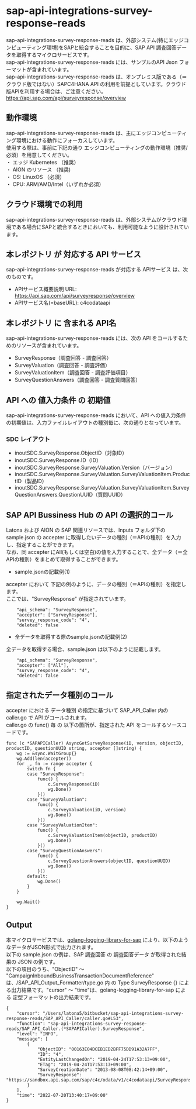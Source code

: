 # sap-api-integrations-survey-response-reads  
sap-api-integrations-survey-response-reads は、外部システム(特にエッジコンピューティング環境)をSAPと統合することを目的に、SAP API 調査回答データを取得するマイクロサービスです。  
sap-api-integrations-survey-response-reads には、サンプルのAPI Json フォーマットが含まれています。  
sap-api-integrations-survey-response-reads は、オンプレミス版である（＝クラウド版ではない）SAPC4HANA API の利用を前提としています。クラウド版APIを利用する場合は、ご注意ください。  
https://api.sap.com/api/surveyresponse/overview  

## 動作環境
sap-api-integrations-survey-response-reads は、主にエッジコンピューティング環境における動作にフォーカスしています。   
使用する際は、事前に下記の通り エッジコンピューティングの動作環境（推奨/必須）を用意してください。   
・ エッジ Kubernetes （推奨）    
・ AION のリソース （推奨)    
・ OS: LinuxOS （必須）    
・ CPU: ARM/AMD/Intel（いずれか必須） 

## クラウド環境での利用  
sap-api-integrations-survey-response-reads は、外部システムがクラウド環境である場合にSAPと統合するときにおいても、利用可能なように設計されています。  

## 本レポジトリ が 対応する API サービス
sap-api-integrations-survey-response-reads が対応する APIサービス は、次のものです。

* APIサービス概要説明 URL: https://api.sap.com/api/surveyresponse/overview  
* APIサービス名(=baseURL): c4codataapi

## 本レポジトリ に 含まれる API名
sap-api-integrations-survey-response-reads には、次の API をコールするためのリソースが含まれています。  

* SurveyResponse（調査回答 - 調査回答）
* SurveyValuation（調査回答 - 調査評価）
* SurveyValuationItem（調査回答 - 調査評価項目）
* SurveyQuestionAnswers（調査回答 - 調査質問回答）

## API への 値入力条件 の 初期値
sap-api-integrations-survey-response-reads において、API への値入力条件の初期値は、入力ファイルレイアウトの種別毎に、次の通りとなっています。  

### SDC レイアウト

* inoutSDC.SurveyResponse.ObjectID（対象ID）
* inoutSDC.SurveyResponse.ID（ID）  
* inoutSDC.SurveyResponse.SurveyValuation.Version（バージョン）
* inoutSDC.SurveyResponse.SurveyValuation.SurveyValuationItem.ProductID（製品ID）
* inoutSDC.SurveyResponse.SurveyValuation.SurveyValuationItem.SurveyQuestionAnswers.QuestionUUID（質問UUID）

## SAP API Bussiness Hub の API の選択的コール

Latona および AION の SAP 関連リソースでは、Inputs フォルダ下の sample.json の accepter に取得したいデータの種別（＝APIの種別）を入力し、指定することができます。  
なお、同 accepter にAll(もしくは空白)の値を入力することで、全データ（＝全APIの種別）をまとめて取得することができます。  

* sample.jsonの記載例(1)  

accepter において 下記の例のように、データの種別（＝APIの種別）を指定します。  
ここでは、"SurveyResponse" が指定されています。    
  
```
	"api_schema": "SurveyResponse",
	"accepter": ["SurveyResponse"],
	"survey_response_code": "4",
	"deleted": false
```
  
* 全データを取得する際のsample.jsonの記載例(2)  

全データを取得する場合、sample.json は以下のように記載します。  

```
	"api_schema": "SurveyResponse",
	"accepter": ["All"],
	"survey_response_code": "4",
	"deleted": false
```

## 指定されたデータ種別のコール

accepter における データ種別 の指定に基づいて SAP_API_Caller 内の caller.go で API がコールされます。  
caller.go の func() 毎 の 以下の箇所が、指定された API をコールするソースコードです。  

```
func (c *SAPAPICaller) AsyncGetSurveyResponse(iD, version, objectID, productID, questionUUID string, accepter []string) {
	wg := &sync.WaitGroup{}
	wg.Add(len(accepter))
	for _, fn := range accepter {
		switch fn {
		case "SurveyResponse":
			func() {
				c.SurveyResponse(iD)
				wg.Done()
			}()
		case "SurveyValuation":
			func() {
				c.SurveyValuation(iD, version)
				wg.Done()
			}()
		case "SurveyValuationItem":
			func() {
				c.SurveyValuationItem(objectID, productID)
				wg.Done()
			}()
		case "SurveyQuestionAnswers":
			func() {
				c.SurveyQuestionAnswers(objectID, questionUUID)
				wg.Done()
			}()
		default:
			wg.Done()
		}
	}

	wg.Wait()
}
```

## Output  
本マイクロサービスでは、[golang-logging-library-for-sap](https://github.com/latonaio/golang-logging-library-for-sap) により、以下のようなデータがJSON形式で出力されます。  
以下の sample.json の例は、SAP 調査回答  の 調査回答データ が取得された結果の JSON の例です。  
以下の項目のうち、"ObjectID" ～ "CampaignInboundBusinessTransactionDocumentReference" は、/SAP_API_Output_Formatter/type.go 内 の Type SurveyResponse {} による出力結果です。"cursor" ～ "time"は、golang-logging-library-for-sap による 定型フォーマットの出力結果です。  

```
{
	"cursor": "/Users/latona5/bitbucket/sap-api-integrations-survey-response-reads/SAP_API_Caller/caller.go#L53",
	"function": "sap-api-integrations-survey-response-reads/SAP_API_Caller.(*SAPAPICaller).SurveyResponse",
	"level": "INFO",
	"message": [
		{
			"ObjectID": "00163E04DCEB1ED2BFF75DD91A32A7FF",
			"ID": "4",
			"EntityLastChangedOn": "2019-04-24T17:53:13+09:00",
			"ETag": "2019-04-24T17:53:13+09:00",
			"SurveyCreationDate": "2013-08-08T08:42:14+09:00",
			"SurveyResponse": "https://sandbox.api.sap.com/sap/c4c/odata/v1/c4codataapi/SurveyResponseRootCollection('00163E04DCEB1ED2BFF75DD91A32A7FF')/SurveyResponse"
		}
	],
	"time": "2022-07-20T13:40:17+09:00"
}
```